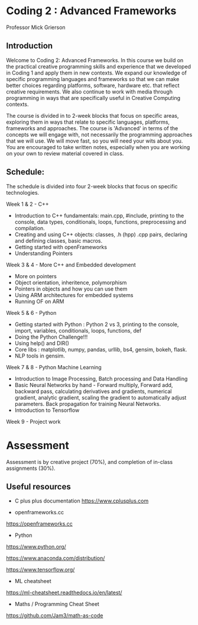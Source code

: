 # Coding 2 : Advanced Frameworks

Professor Mick Grierson

## Introduction

Welcome to Coding 2: Advanced Frameworks. In this course we build on the practical creative programming skills and experience that we developed in Coding 1 and apply them in new contexts. We expand our knowledge of specific programming languages and frameworks so that we can make better choices regarding platforms, software, hardware etc. that reflect  creative requirements. We also continue to work with media through programming in ways that are specifically useful in Creative Computing contexts.

The course is divided in to 2-week blocks that focus on specific areas, exploring them in ways that relate to specific languages, platforms, frameworks and approaches. The course is 'Advanced' in terms of the concepts we will engage with, not necessarily the programming approaches that we will use. We will move fast, so you will need your wits about you. You are encouraged to take written notes, especially when you are working on your own to review material covered in class.


## Schedule:

The schedule is divided into four 2-week blocks that focus on specific technologies.

Week 1 & 2 - C++

- Introduction to C++ fundamentals: main.cpp, #include, printing to the console, data types, conditionals, loops, functions, preprocessing and compilation.
- Creating and using C++ objects: classes, .h (hpp) .cpp pairs, declaring and defining classes, basic macros.
- Getting started with openFrameworks
- Understanding Pointers

Week 3 & 4 - More C++ and Embedded development
- More on pointers
- Object orientation, inheritence, polymorphism
- Pointers in objects and how you can use them
- Using ARM architectures for embedded systems
- Running OF on ARM

Week 5 & 6 - Python

 - Getting started with Python : Python 2 vs 3, printing to the console, import, variables, conditionals, loops, functions, def
 - Doing the Python Challenge!!!
 - Using help() and DIR()
 - Core libs : matplotlib, numpy, pandas, urllib, bs4, gensim, bokeh, flask.
 - NLP tools in gensim.   

Week 7 & 8 - Python Machine Learning
- Introduction to Image Processing, Batch processing and Data Handling 
- Basic Neural Networks by hand - Forward multiply, Forward add, backward pass, calculating derivatives and gradients, numerical gradient, analytic gradient, scaling the gradient to automatically adjust parameters. Back propagation for training Neural Networks.    
- Introduction to Tensorflow

Week 9 - Project work

# Assessment
Assessment is by creative project (70%), and completion of in-class assignments (30%).

## Useful resources

- C plus plus documentation
https://www.cplusplus.com

- openframeworks.cc

https://openframeworks.cc

- Python

https://www.python.org/

https://www.anaconda.com/distribution/

https://www.tensorflow.org/

- ML cheatsheet

https://ml-cheatsheet.readthedocs.io/en/latest/

- Maths / Programming Cheat Sheet

https://github.com/Jam3/math-as-code

